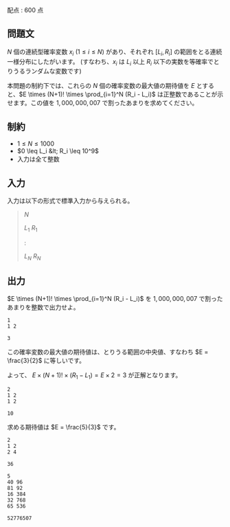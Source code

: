 配点 : $600$ 点

## 問題文

$N$ 個の連続型確率変数 $x_i$ ($1 \leq i \leq N$) があり、それぞれ $[L_i, R_i]$ の範囲をとる連続一様分布にしたがいます。
(すなわち、$x_i$ は $L_i$ 以上 $R_i$ 以下の実数を等確率でとりうるランダムな変数です)

本問題の制約下では、これらの $N$ 個の確率変数の最大値の期待値を $E$ とすると、$E \times (N+1)! \times \prod_{i=1}^N (R_i - L_i)$ は正整数であることが示せます。この値を $1,000,000,007$ で割ったあまりを求めてください。

## 制約

- $1 \leq N \leq 1000$
- $0 \leq L_i &lt; R_i \leq 10^9$
- 入力は全て整数

## 入力

入力は以下の形式で標準入力から与えられる。

> $N$
> 
> $L_1$ $R_1$
> 
> $:$
> 
> $L_N$ $R_N$

## 出力

$E \times (N+1)! \times \prod_{i=1}^N (R_i - L_i)$ を $1,000,000,007$ で割ったあまりを整数で出力せよ。

```input1
1
1 2
```

```output1
3
```

この確率変数の最大値の期待値は、とりうる範囲の中央値、すなわち $E = \frac{3}{2}$ に等しいです。

よって、 $E \times (N+1)! \times (R_1 - L_1) = E \times 2 = 3$ が正解となります。

```input2
2
1 2
1 2
```

```output2
10
```

求める期待値は $E = \frac{5}{3}$ です。

```input3
2
1 2
2 4
```

```output3
36
```

```input4
5
40 96
81 92
16 384
32 768
65 536
```

```output4
52776507
```